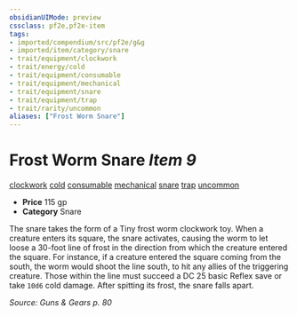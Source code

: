 ```yaml
---
obsidianUIMode: preview
cssclass: pf2e,pf2e-item
tags:
- imported/compendium/src/pf2e/g&g
- imported/item/category/snare
- trait/equipment/clockwork
- trait/energy/cold
- trait/equipment/consumable
- trait/equipment/mechanical
- trait/equipment/snare
- trait/equipment/trap
- trait/rarity/uncommon
aliases: ["Frost Worm Snare"]
---
```

# Frost Worm Snare *Item 9*  
[clockwork](clockwork-g-g.md)  [cold](cold.md)  [consumable](consumable.md)  [mechanical](mechanical.md)  [snare](snare.md)  [trap](trap.md)  [uncommon](uncommon.md)  

- **Price** 115 gp
- **Category** Snare

The snare takes the form of a Tiny frost worm clockwork toy. When a creature enters its square, the snare activates, causing the worm to let loose a 30-foot line of frost in the direction from which the creature entered the square. For instance, if a creature entered the square coming from the south, the worm would shoot the line south, to hit any allies of the triggering creature. Those within the line must succeed a DC 25 basic Reflex save or take `10d6` cold damage. After spitting its frost, the snare falls apart.

*Source: Guns & Gears p. 80*
